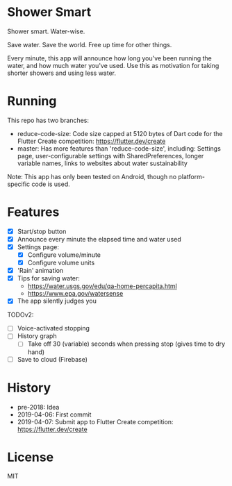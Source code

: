 # Shower Smart

Shower smart. Water-wise.

Save water. Save the world. Free up time for other things.

Every minute, this app will announce how long you've been running the water, and how much water you've used.
Use this as motivation for taking shorter showers and using less water. 

# Running
This repo has two branches:
- reduce-code-size: Code size capped at 5120 bytes of Dart code for the Flutter Create competition: https://flutter.dev/create
- master: Has more features than 'reduce-code-size', including: Settings page, user-configurable settings with SharedPreferences, longer variable names, links to websites about water sustainability

Note: This app has only been tested on Android, though no platform-specific code is used.

# Features
- [x] Start/stop button
- [x] Announce every minute the elapsed time and water used
- [x] Settings page:
  - [x] Configure volume/minute
  - [x] Configure volume units
- [x] 'Rain' animation
- [x] Tips for saving water:
  - https://water.usgs.gov/edu/qa-home-percapita.html
  - https://www.epa.gov/watersense
- [x] The app silently judges you

TODOv2:
- [ ] Voice-activated stopping
- [ ] History graph
  - [ ] Take off 30 (variable) seconds when pressing stop (gives time to dry hand)
- [ ] Save to cloud (Firebase)

# History
- pre-2018: Idea
- 2019-04-06: First commit
- 2019-04-07: Submit app to Flutter Create competition: https://flutter.dev/create

# License
MIT

